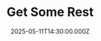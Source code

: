 ---
video:
  type: vimeo
  id: 1083336379
speaker:
  permalink: bart-wilkins
  name: Bart Wilkins
title: Get Some Rest
image: https://i.imgur.com/k27eaZ0.png
date: 2025-05-11T14:30:00.000Z
---